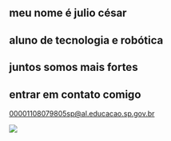 ## meu nome é julio césar

## aluno de tecnologia e robótica
## juntos somos mais fortes

## entrar em contato comigo

00001108079805sp@al.educacao.sp.gov.br

![](https://tenor.com/pt-BR/view/violin-gif-19399814)

